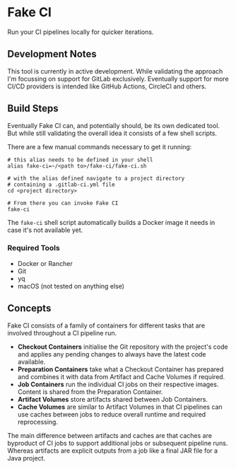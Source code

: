 # Fake CI

Run your CI pipelines locally for quicker iterations.


## Development Notes

This tool is currently in active development.
While validating the approach I'm focussing on support for GitLab exclusively.
Eventually support for more CI/CD providers is intended like GitHub Actions, CircleCI and others.


## Build Steps

Eventually Fake CI can, and potentially should, be its own dedicated tool.
But while still validating the overall idea it consists of a few shell scripts.

There are a few manual commands necessary to get it running:

```
# this alias needs to be defined in your shell
alias fake-ci=~/<path to>/fake-ci/fake-ci.sh

# with the alias defined navigate to a project directory
# containing a .gitlab-ci.yml file
cd <project directory>

# From there you can invoke Fake CI
fake-ci
```

The `fake-ci` shell script automatically builds a Docker image it needs in case it's not available yet.


### Required Tools

- Docker or Rancher
- Git
- yq
- macOS (not tested on anything else)


## Concepts

Fake CI consists of a family of containers for different tasks that are involved throughout a CI pipeline run.

- **Checkout Containers** initialise the Git repository with the project's code and applies any pending changes to always have the latest code available.
- **Preparation Containers** take what a Checkout Container has prepared and combines it with data from Artifact and Cache Volumes if required.
- **Job Containers** run the individual CI jobs on their respective images. Content is shared from the Preparation Container.
- **Artifact Volumes** store artifacts shared between Job Containers.
- **Cache Volumes** are similar to Artifact Volumes in that CI pipelines can use caches between jobs to reduce overall runtime and required reprocessing.

The main difference between artifacts and caches are that caches are byproduct of CI jobs to support additional jobs or subsequent pipeline runs.
Whereas artifacts are explicit outputs from a job like a final JAR file for a Java project.
